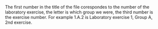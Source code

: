 The first number in the title of the file corespondes to the number of the laboratory exercise, the letter is which group we were, the third number is the exercise number.
For example 1.A.2 is Laboratory exercise 1, Group A, 2nd exercise.
